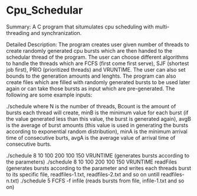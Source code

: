 # Cpu_Schedular
 Summary:
 A C program that situmulates cpu scheduling with multi-threading and synchranization.
 
 Detailed Description:
 The program creates user given number of threads to create randomly generated cpu bursts which are then handed to the schedular thread of the program. The user can choose
 different algorithms to handle the threads which are FCFS (first come first serve), SJF (shortest job first), PRIO (prioritized threads) and VRUNTIME. The user can also 
 set bounds to the generation amounts and lenghts. The program can also create files which are filled with randomly generated bursts to be used later again or can take those 
 bursts as input which are pre-generated. The following are some example inputs:
 
 ./schedule <N> <Bcount> <minB> <avgB> <minA> <avgA> <ALG> where N is the number of threads, Bcount is the amount of bursts each thread will create, minB is the minimum
 value for each burst (if the value generated less than this value, the burst is generated again), avgB is the average of burst amounts (this value is used in 
 generating the bursts according to exponential random distribution), minA is the minimum arrival time of consecutive burts, avgA is the average value of arrival
 time of consecutive burts.
 
./schedule 8 10 100 200 100 150 VRUNTIME (generates bursts according to the parameters)
./schedule 8 10 100 200 100 150 VRUNTIME readFiles (generates bursts according to the parameter and writes each threads burst to its specific file, 
readfiles-1.txt, readfiles-2.txt and so on untill readfiles-n.txt)
./schedule 5 FCFS -f infile (reads bursts from file, infile-1.txt and so on)
